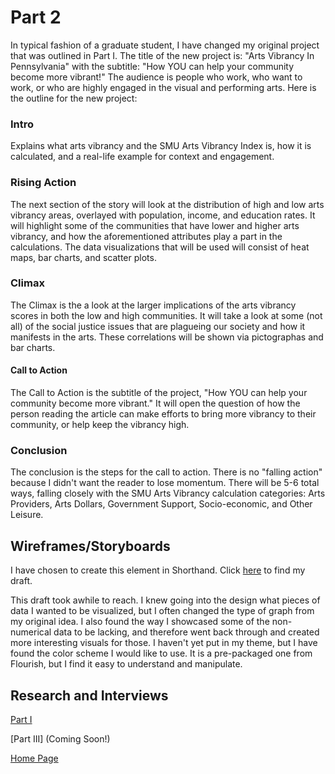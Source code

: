 # Part 2

In typical fashion of a graduate student, I have changed my original project that was outlined in Part I. The title of the new project is: "Arts Vibrancy In Pennsylvania" with the subtitle: "How YOU can help your community become more vibrant!" The audience is people who work, who want to work, or who are highly engaged in the visual and performing arts. 
Here is the outline for the new project:

### Intro
Explains what arts vibrancy and the SMU Arts Vibrancy Index is, how it is calculated, and a real-life example for context and engagement.

### Rising Action
The next section of the story will look at the distribution of high and low arts vibrancy areas, overlayed with population, income, and education rates. It will highlight some of the communities that have lower and higher arts vibrancy, and how the aforementioned attributes play a part in the calculations. The data visualizations that will be used will consist of heat maps, bar charts, and scatter plots. 

### Climax
The Climax is the a look at the larger implications of the arts vibrancy scores in both the low and high communities. It will take a look at some (not all) of the social justice issues that are plagueing our society and how it manifests in the arts. These correlations will be shown via pictographas and bar charts.

#### Call to Action
The Call to Action is the subtitle of the project, "How YOU can help your community become more vibrant." It will open the question of how the person reading the article can make efforts to bring more vibrancy to their community, or help keep the vibrancy high.

### Conclusion
The conclusion is the steps for the call to action. There is no "falling action" because I didn't want the reader to lose momentum. There will be 5-6 total ways, falling closely with the SMU Arts Vibrancy calculation categories: Arts Providers, Arts Dollars, Government Support, Socio-economic, and Other Leisure.

## Wireframes/Storyboards
I have chosen to create this element in Shorthand. Click [here](https://preview.shorthand.com/TPOI3rBVCld4ayiX) to find my draft. 

This draft took awhile to reach. I knew going into the design what pieces of data I wanted to be visualized, but I often changed the type of graph from my original idea. I also found the way I showcased some of the non-numerical data to be lacking, and therefore went back through and created more interesting visuals for those. I haven't yet put in my theme, but I have found the color scheme I would like to use. It is a pre-packaged one from Flourish, but I find it easy to understand and manipulate.

## Research and Interviews


[Part I](/finalproject_part1.md)

[Part III] (Coming Soon!)

[Home Page](/README.md)
